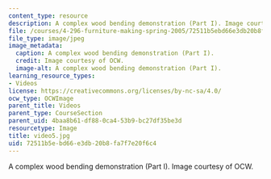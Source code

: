 ```yaml
---
content_type: resource
description: A complex wood bending demonstration (Part I). Image courtesy of OCW.
file: /courses/4-296-furniture-making-spring-2005/72511b5ebd66e3db20b8fa7f7e20f6c4_video5.jpg
file_type: image/jpeg
image_metadata:
  caption: A complex wood bending demonstration (Part I).
  credit: Image courtesy of OCW.
  image-alt: A complex wood bending demonstration (Part I).
learning_resource_types:
- Videos
license: https://creativecommons.org/licenses/by-nc-sa/4.0/
ocw_type: OCWImage
parent_title: Videos
parent_type: CourseSection
parent_uid: 4baa8b61-df88-0ca4-53b9-bc27df35be3d
resourcetype: Image
title: video5.jpg
uid: 72511b5e-bd66-e3db-20b8-fa7f7e20f6c4
---
```

A complex wood bending demonstration (Part I). Image courtesy of OCW.